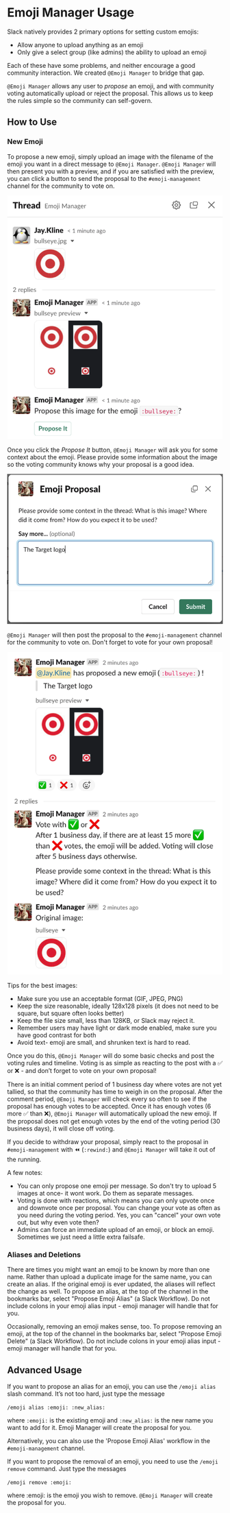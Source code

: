 # Emoji Manager Usage

Slack natively provides 2 primary options for setting custom emojis:

 * Allow anyone to upload anything as an emoji
 * Only give a select group (like admins) the ability to upload an emoji

Each of these have some problems, and neither encourage a good community interaction.  We created `@Emoji Manager` to bridge that gap.

`@Emoji Manager` allows any user to _propose_ an emoji, and with community voting automatically upload or reject the proposal. This allows us to keep the rules simple so the community can self-govern.

## How to Use

### New Emoji

To propose a new emoji, simply upload an image with the filename of the emoji you want in a direct message to `@Emoji Manager`.  `@Emoji Manager` will then present you with a preview, and if you are satisfied with the preview, you can click a button to send the proposal to the `#emoji-management` channel for the community to vote on.

![proposal preview](img/propose_preview.png)

Once you click the *Propose It* button, `@Emoji Manager` will ask you for some context about the emoji.  Please provide some information about the image so the voting community knows why your proposal is a good idea.

![proposal context](img/propose_context.png)

`@Emoji Manager` will then post the proposal to the `#emoji-management` channel for the community to vote on. Don't forget to vote for your own proposal!

![proposal thread](img/propose_thread.png)

Tips for the best images:

 * Make sure you use an acceptable format (GIF, JPEG, PNG)
 * Keep the size reasonable, ideally 128x128 pixels (it does not need to be square, but square often looks better)
 * Keep the file size small, less than 128KB, or Slack may reject it.
 * Remember users may have light or dark mode enabled, make sure you have good contrast for both
 * Avoid text- emoji are small, and shrunken text is hard to read.

Once you do this, `@Emoji Manager` will do some basic checks and post the voting rules and timeline. Voting is as simple as reacting to the post with a ✅ or ❌ - and don’t forget to vote on your own proposal!

There is an initial comment period of 1 business day where votes are not yet tallied, so that the community has time to weigh in on the proposal. After the comment period, `@Emoji Manager` will check every so often to see if the proposal has enough votes to be accepted. Once it has enough votes (6 more ✅ than ❌), `@Emoji Manager` will automatically upload the new emoji. If the proposal does not get enough votes by the end of the voting period (30 business days), it will close off voting.

If you decide to withdraw your proposal, simply react to the proposal in `#emoji-management` with ⏪ (`:rewind:`) and `@Emoji Manager` will take it out of the running.

A few notes: 

 * You can only propose one emoji per message.  So don't try to upload 5 images at once- it wont work.  Do them as separate messages.
 * Voting is done with reactions, which means you can only upvote once and downvote once per proposal. You can change your vote as often as you need during the voting period. Yes, you can "cancel" your own vote out, but why even vote then?
 * Admins can force an immediate upload of an emoji, or block an emoji. Sometimes we just need a little extra failsafe.

### Aliases and Deletions

There are times you might want an emoji to be known by more than one name.  Rather than upload a duplicate image for the same name, you can create an alias.  If the original emoji is ever updated, the aliases will reflect the change as well.   To propose an alias, at the top of the channel in the bookmarks bar, select "Propose Emoji Alias" (a Slack Workflow). Do not include colons in your emoji alias input - emoji manager will handle that for you.

Occasionally, removing an emoji makes sense, too. To propose removing an emoji, at the top of the channel in the bookmarks bar, select "Propose Emoji Delete" (a Slack Workflow). Do not include colons in your emoji alias input - emoji manager will handle that for you.

## Advanced Usage

If you want to propose an alias for an emoji, you can use the `/emoji alias` slash command. It’s not too hard, just type the message

`/emoji alias :emoji: :new_alias:`

where `:emoji:` is the existing emoji and `:new_alias:` is the new name you want to add for it. Emoji Manager will create the proposal for you.

Alternatively, you can also use the 'Propose Emoji Alias' workflow in the `#emoji-management` channel. 

If you want to propose the removal of an emoji, you need to use the `/emoji remove` command. Just type the messages

`/emoji remove :emoji:`

where :emoji: is the emoji you wish to remove. `@Emoji Manager` will create the proposal for you.





